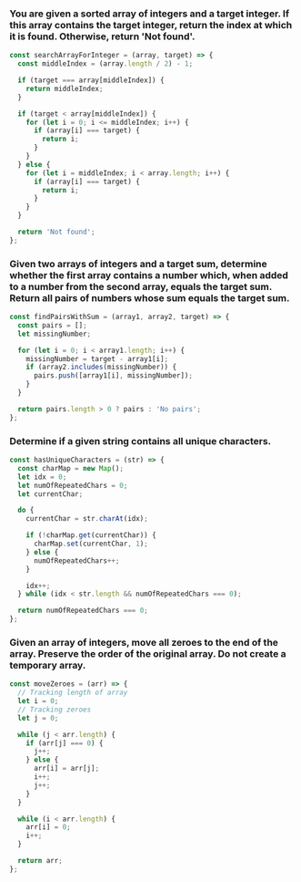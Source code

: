 ### You are given a sorted array of integers and a target integer. If this array contains the target integer, return the index at which it is found. Otherwise, return 'Not found'.

```javascript
const searchArrayForInteger = (array, target) => {
  const middleIndex = (array.length / 2) - 1;

  if (target === array[middleIndex]) {
    return middleIndex;
  }

  if (target < array[middleIndex]) {
    for (let i = 0; i <= middleIndex; i++) {
      if (array[i] === target) {
        return i;
      }
    }
  } else {
    for (let i = middleIndex; i < array.length; i++) {
      if (array[i] === target) {
        return i;
      }
    }
  }

  return 'Not found';
};
```

### Given two arrays of integers and a target sum, determine whether the first array contains a number which, when added to a number from the second array, equals the target sum. Return all pairs of numbers whose sum equals the target sum.

```javascript
const findPairsWithSum = (array1, array2, target) => {
  const pairs = [];
  let missingNumber;

  for (let i = 0; i < array1.length; i++) {
    missingNumber = target - array1[i];
    if (array2.includes(missingNumber)) {
      pairs.push([array1[i], missingNumber]);
    }
  }

  return pairs.length > 0 ? pairs : 'No pairs';
};
```

### Determine if a given string contains all unique characters.

```javascript
const hasUniqueCharacters = (str) => {
  const charMap = new Map();
  let idx = 0;
  let numOfRepeatedChars = 0;
  let currentChar;

  do {
    currentChar = str.charAt(idx);

    if (!charMap.get(currentChar)) {
      charMap.set(currentChar, 1);
    } else {
      numOfRepeatedChars++;
    }

    idx++;
  } while (idx < str.length && numOfRepeatedChars === 0);

  return numOfRepeatedChars === 0;
};
```

### Given an array of integers, move all zeroes to the end of the array. Preserve the order of the original array. Do not create a temporary array.

```javascript
const moveZeroes = (arr) => {
  // Tracking length of array
  let i = 0;
  // Tracking zeroes
  let j = 0;

  while (j < arr.length) {
    if (arr[j] === 0) {
      j++;
    } else {
      arr[i] = arr[j];
      i++;
      j++;
    }
  }

  while (i < arr.length) {
    arr[i] = 0;
    i++;
  }

  return arr;
};
```
